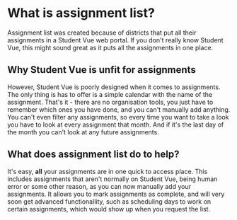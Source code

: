 # What is assignment list?
Assignment list was created because of districts that put all their assignments in a Student Vue web portal. If you don't really know Student Vue, this might sound great as it puts all the assignments in one place. 
## Why Student Vue is unfit for assignments
However, Student Vue is poorly designed when it comes to assignments. The only thing is has to offer is a simple calendar with the name of the assignment. That's it - there are no organisation tools, you just have to remember which ones you have done, and you can't manually add anything. You can't even filter any assignments, so every time you want to take a look you have to look at every assignment that month. And if it's the last day of the month you can't look at any future assignments.
## What does assignment list do to help?
It's easy, **all** your assignments are in one quick to access place. This includes assignments that aren't normally on Student Vue, being human error or some other reason, as you can now manually add your assignments. It allows you to mark assignments as complete, and will very soon get advanced functionallity, such as scheduling days to work on certain assignments, which would show up when you request the list.
